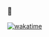 ### 👋

[![wakatime](https://wakatime.com/badge/user/e2343ac7-cc5e-4e19-b7af-c04e9213a1cd.svg)](https://wakatime.com/@e2343ac7-cc5e-4e19-b7af-c04e9213a1cd)

<!--
**zhuojg/zhuojg** is a ✨ _special_ ✨ repository because its `README.md` (this file) appears on your GitHub profile.

Here are some ideas to get you started:

- 🔭 I’m currently working on ...
- 🌱 I’m currently learning ...
- 👯 I’m looking to collaborate on ...
- 🤔 I’m looking for help with ...
- 💬 Ask me about ...
- 📫 How to reach me: ...
- 😄 Pronouns: ...
- ⚡ Fun fact: ...
-->
